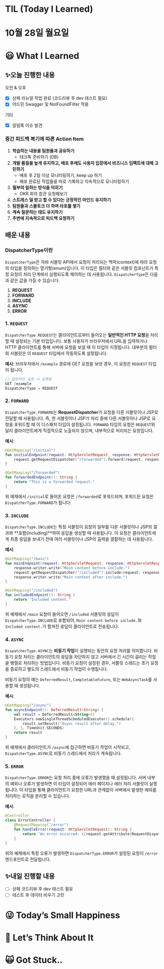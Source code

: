 # TIL (Today I Learned)

# 10월 28일 월요일

# 😃 What I Learned

## ✨오늘 진행한 내용

오전 & 오후

- [x]  상페 리뉴얼 작업 완료 (코드리뷰 후 dev 테스트 필요)
- [x]  어드민 Swagger 및 NotFoundFilter 적용

기타

- [x]  알림톡 이슈 발견

### 중간 피드백 복기에 따른 Action Item

1. **학습하는 내용을 팀원들과 공유하기**
    - 테크톡 준비하기 (DB)
2. **개발 품질을 높게 유지하고, 배포 후에도 사용자 입장에서 비즈니스 임팩트에 대해 고민하기**
    - 배포 후 2일 이상 모니터링하기, keep up 하기
    - 배포 완료된 작업들을 따로 기록하고 지속적으로 모니터링하기
3. **월부의 일하는 방식을 익히기**
    - OKR 회의 참관 요청해보기
4. **스트레스 덜 받고 할 수 있다는 긍정적인 마인드 유지하기**
5. **팀원들과 스몰토크 더 하며 라포를 쌓기**
6. **계속 질문하는 태도 유지하기**
7. **주변에 지속적으로 피드백 요청하기**

## 배운 내용

### DispatcherType이란

`DispatcherType`은 자바 서블릿 API에서 요청이 처리되는 맥락(context)에 따라 요청의 타입을 정의하는 열거형(enum)입니다. 이 타입은 필터와 같은 서블릿 컴포넌트가 특정 요청의 처리 단계에서 실행되도록 제어하는 데 사용됩니다. `DispatcherType`은 다음과 같은 값을 가질 수 있습니다:

1. **REQUEST**
2. **FORWARD**
3. **INCLUDE**
4. **ASYNC**
5. **ERROR**

### 1. `REQUEST`

`DispatcherType.REQUEST`는 클라이언트로부터 들어오는 **일반적인 HTTP 요청**을 처리할 때 설정되는 기본 타입입니다. 보통 사용자가 브라우저에서 URL을 입력하거나 HTTP 클라이언트를 통해 서버에 요청을 보낼 때 이 타입이 지정됩니다. 대부분의 필터와 서블릿은 이 `REQUEST` 타입에서 작동하도록 설정됩니다.

**예시**: 브라우저에서 `/example` 경로에 GET 요청을 보낸 경우, 이 요청은 `REQUEST` 타입이 됩니다.

```kotlin
// 일반적인 요청 시 실행됨
GET /example
DispatcherType = REQUEST

```

### 2. `FORWARD`

`DispatcherType.FORWARD`는 **RequestDispatcher**가 요청을 다른 서블릿이나 JSP로 전달할 때 사용됩니다. 즉, 한 서블릿이나 JSP가 처리 중에 다른 서블릿이나 JSP로 요청을 포워드할 때 이 디스패처 타입이 설정됩니다. `FORWARD` 타입의 요청은 `REQUEST`와 달리 클라이언트에게 직접적으로 노출되지 않으며, 내부적으로 처리되는 요청입니다.

**예시**:

```kotlin
@GetMapping("/initial")
fun initialEndpoint(request: HttpServletRequest, response: HttpServletResponse) {
    request.getRequestDispatcher("/forwarded").forward(request, response)
}

@GetMapping("/forwarded")
fun forwardedEndpoint(): String {
    return "This is a forwarded request."
}

```

위 예제에서 `/initial`로 들어온 요청은 `/forwarded`로 포워드되며, 포워드된 요청은 `DispatcherType.FORWARD`가 됩니다.

### 3. `INCLUDE`

`DispatcherType.INCLUDE`는 특정 서블릿이 요청의 일부를 다른 서블릿이나 JSP의 결과와 **포함(including)**하여 응답을 생성할 때 사용됩니다. 이 요청은 클라이언트에게 최종 응답을 보내기 전에 여러 서블릿이나 JSP의 출력을 결합하는 데 사용됩니다.

**예시**:

```kotlin
@GetMapping("/main")
fun mainEndpoint(request: HttpServletRequest, response: HttpServletResponse) {
    response.writer.write("Main content before include.")
    request.getRequestDispatcher("/included").include(request, response)
    response.writer.write("Main content after include.")
}

@GetMapping("/included")
fun includedEndpoint(): String {
    return "Included content."
}

```

위 예제에서 `/main` 요청이 들어오면 `/included` 서블릿의 응답이 `DispatcherType.INCLUDE`로 포함되어, `Main content before include.`와 `Included content.`가 합쳐진 응답이 클라이언트로 전송됩니다.

### 4. `ASYNC`

`DispatcherType.ASYNC`는 **비동기 작업**이 실행되는 동안의 요청 처리를 의미합니다. 비동기 요청 처리는 클라이언트의 응답을 차단하지 않고 서버에서 긴 시간이 걸리는 작업을 병렬로 처리하는 방법입니다. 비동기 요청이 설정된 경우, 서블릿 스레드는 초기 요청을 종료하고 별도의 스레드에서 비동기 작업이 수행됩니다.

비동기 요청의 예는 `DeferredResult`, `CompletableFuture`, 또는 `WebAsyncTask`를 사용할 때 생성됩니다.

**예시**:

```kotlin
@GetMapping("/async")
fun asyncEndpoint(): DeferredResult<String> {
    val result = DeferredResult<String>()
    Executors.newSingleThreadScheduledExecutor().schedule({
        result.setResult("Async result after delay.")
    }, 5, TimeUnit.SECONDS)
    return result
}

```

위 예제에서 클라이언트가 `/async`에 접근하면 비동기 작업이 시작되고, `DispatcherType.ASYNC`로 비동기 스레드에서 처리가 계속됩니다.

### 5. `ERROR`

`DispatcherType.ERROR`는 요청 처리 중에 오류가 발생했을 때 설정됩니다. 서버 내부의 예외나 오류가 발생하면 이 타입이 설정되어 에러 페이지나 에러 처리 서블릿이 실행됩니다. 이 타입을 통해 클라이언트가 요청한 URL과 관계없이 서버에서 발생한 예외를 처리하는 로직을 분리할 수 있습니다.

**예시**:

```kotlin
@Controller
class ErrorController {
    @RequestMapping("/error")
    fun handleError(request: HttpServletRequest): String {
        return "An error occurred: ${request.getAttribute(RequestDispatcher.ERROR_MESSAGE)}"
    }
}

```

위의 예제에서 특정 오류가 발생하면 `DispatcherType.ERROR`가 설정된 요청이 `/error` 엔드포인트로 전달됩니다.

## ✨내일 진행할 내용

- [ ]  상페 코드리뷰 후 dev 테스트 필요
- [ ]  테스트 후 데이터 비우기 고민

# 😜 Today’s Small Happiness

# 🧐 Let’s Think About It

# 🙀 Got Stuck..